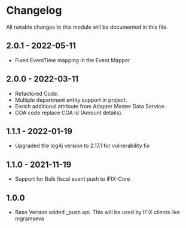 # Changelog
All notable changes to this module will be documented in this file.

## 2.0.1 - 2022-05-11
- Fixed EventTime mapping in the Event Mapper

## 2.0.0 - 2022-03-11
- Refactored Code.
- Multiple department entity support in project.
- Enrich additional attribute from Adapter Master Data Service.
- COA code replace COA id (Amount details).

## 1.1.1 - 2022-01-19
- Upgraded the log4j version to 2.17.1 for vulnerability fix

## 1.1.0 - 2021-11-19
- Support for Bulk fiscal event push to iFIX-Core

## 1.0.0
- Base Version
  added _push api. This will be used by IFIX clients like mgramseva
